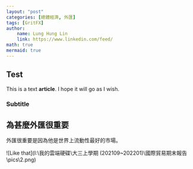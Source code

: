 ```yaml
---
layout: "post"
categories: [總體經濟, 外匯]
tags: [GritFX]
author:
	name: Lung Hung Lin
	link: https://www.linkedin.com/feed/
math: true
mermaid: true
---
```

## Test 

This is a text **article**. I hope it will go as I wish.

### Subtitle

## 為甚麼外匯很重要

外匯很重要是因為他是世界上流動性最好的市場。

![Like that](I:\我的雲端硬碟\大三上學期 (202109~202201)\國際貿易期末報告\pics\2.png)





